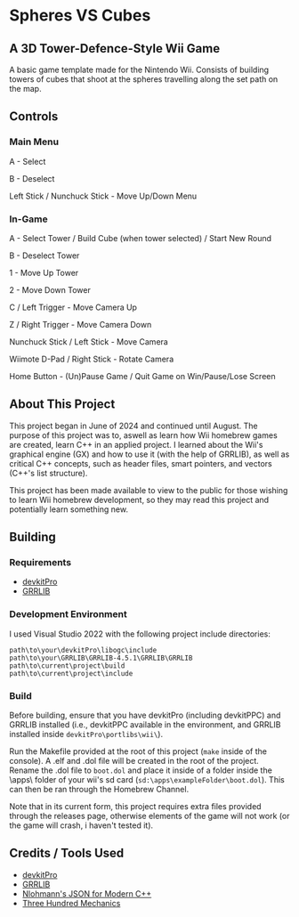 # Spheres VS Cubes
## A 3D Tower-Defence-Style Wii Game
A basic game template made for the Nintendo Wii. Consists of building towers of cubes that shoot at the spheres travelling along the set path on the map.
## Controls

### Main Menu

A - Select

B - Deselect

Left Stick / Nunchuck Stick - Move Up/Down Menu

### In-Game

A - Select Tower / Build Cube (when tower selected) / Start New Round

B - Deselect Tower

1 - Move Up Tower

2 - Move Down Tower

C / Left Trigger - Move Camera Up

Z / Right Trigger - Move Camera Down

Nunchuck Stick / Left Stick - Move Camera

Wiimote D-Pad / Right Stick - Rotate Camera

Home Button - (Un)Pause Game / Quit Game on Win/Pause/Lose Screen

## About This Project
This project began in June of 2024 and continued until August. The purpose of this project was to, aswell as learn how Wii homebrew games are created, learn C++ in an applied project. I learned about the Wii's graphical engine (GX) and how to use it (with the help of GRRLIB), as well as critical C++ concepts, such as header files, smart pointers, and vectors (C++'s list structure).

This project has been made available to view to the public for those wishing to learn Wii homebrew development, so they may read this project and potentially learn something new.

## Building
### Requirements
- [devkitPro](https://github.com/devkitPro/installer)
- [GRRLIB](https://github.com/GRRLIB/GRRLIB)

### Development Environment
I used Visual Studio 2022 with the following project include directories:
```
path\to\your\devkitPro\libogc\include
path\to\your\GRRLIB\GRRLIB-4.5.1\GRRLIB\GRRLIB
path\to\current\project\build
path\to\current\project\include
```
### Build
Before building, ensure that you have devkitPro (including devkitPPC) and GRRLIB installed (i.e., devkitPPC available in the environment, and GRRLIB installed inside `devkitPro\portlibs\wii\`).

Run the Makefile provided at the root of this project (`make` inside of the console). A .elf and .dol file will be created in the root of the project. Rename the .dol file to `boot.dol` and place it inside of a folder inside the \apps\ folder of your wii's sd card (`sd:\apps\exampleFolder\boot.dol`). This can then be ran through the Homebrew Channel.

Note that in its current form, this project requires extra files provided through the releases page, otherwise elements of the game will not work (or the game will crash, i haven't tested it).

## Credits / Tools Used
- [devkitPro](https://devkitpro.org/)
- [GRRLIB](https://github.com/GRRLIB/GRRLIB)
- [Nlohmann's JSON for Modern C++](https://json.nlohmann.me/)
- [Three Hundred Mechanics](https://www.squidi.net/three/index.php)
